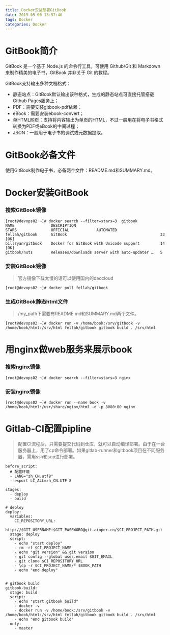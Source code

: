 ```yaml
---
title: Docker安装部署GitBook
date: 2019-05-06 13:57:40
tags: Docker
categories: Docker
---
```


# GitBook简介
GitBook 是一个基于 Node.js 的命令行工具，可使用 Github/Git 和 Markdown 来制作精美的电子书，GitBook 并非关于 Git 的教程。

GitBook支持输出多种文档格式：

- 静态站点：GitBook默认输出该种格式，生成的静态站点可直接托管搭载Github Pages服务上；
- PDF：需要安装gitbook-pdf依赖；
- eBook：需要安装ebook-convert；
- 单HTML网页：支持将内容输出为单页的HTML，不过一般用在将电子书格式转换为PDF或eBook的中间过程；
- JSON：一般用于电子书的调试或元数据提取。

# GitBook必备文件
使用GitBook制作电子书，必备两个文件：README.md和SUMMARY.md。

# Docker安装GitBook

### 搜索GitBook镜像
```
[root@devops02 ~]# docker search --filter=stars=3  gitbook
NAME                DESCRIPTION                                     STARS               OFFICIAL            AUTOMATED
fellah/gitbook      GitBook                                         33                                      [OK]
billryan/gitbook    Docker for GitBook with Unicode support         14                                      [OK]
gitbook/nuts        Releases/downloads server with auto-updater …   5
```

### 安装GitBook镜像
> 官方镜像下载太慢的话可以使用国内的daocloud

```
[root@devops02 ~]# docker pull fellah/gitbook
```

### 生成GitBook静态html文件
> /my_path下需要有README.md和SUMMARY.md两个文件。

```
[root@devops02 ~]# docker run -v /home/book:/srv/gitbook -v /home/book/html:/srv/html fellah/gitbook gitbook build . /srv/html
```

# 用nginx做web服务来展示book

### 搜索nginx镜像  

```
[root@devops02 ~]# docker search --filter=stars=3 nginx 
```

### 安装nginx镜像  

```
[root@devops02 ~]# docker run --name book -v /home/book/html:/usr/share/nginx/html -d -p 8080:80 nginx
```


# Gitlab-CI配置pipline
> 配置CI流程后，只需要提交代码到仓库，就可以自动编译部署。由于在一台服务器上，用了cp命令部署。如果gitlab-runner和gitbook项目在不同服务器，需用ssh和scp进行部署。  

```
before_script:
  # 配置环境
  - LANG="zh_CN.utf8"
  - export LC_ALL=zh_CN.UTF-8

stages:
  - deploy
  - build

# deploy
deploy:
  variables:
    CI_REPOSITORY_URL:
      http://$GIT_USERNAME:$GIT_PASSWORD@git.aioper.cn/$CI_PROJECT_PATH.git
  stage: deploy
  script:
    - echo "start deploy"
    - rm -rf $CI_PROJECT_NAME
    - echo "git version" && git version
    - git config --global user.email $GIT_EMAIL
    - git clone $CI_REPOSITORY_URL
    - \cp -r $CI_PROJECT_NAME/* $BOOK_PATH
    - echo "end deploy"


# gitbook build 
gitbook-build:
  stage: build
  script:
    - echo "start gitbook build"
    - docker -v
    - docker run -v /home/book:/srv/gitbook -v /home/book/html:/srv/html fellah/gitbook gitbook build . /srv/html
    - echo "end gitbook build"
  only:
    - master

```

